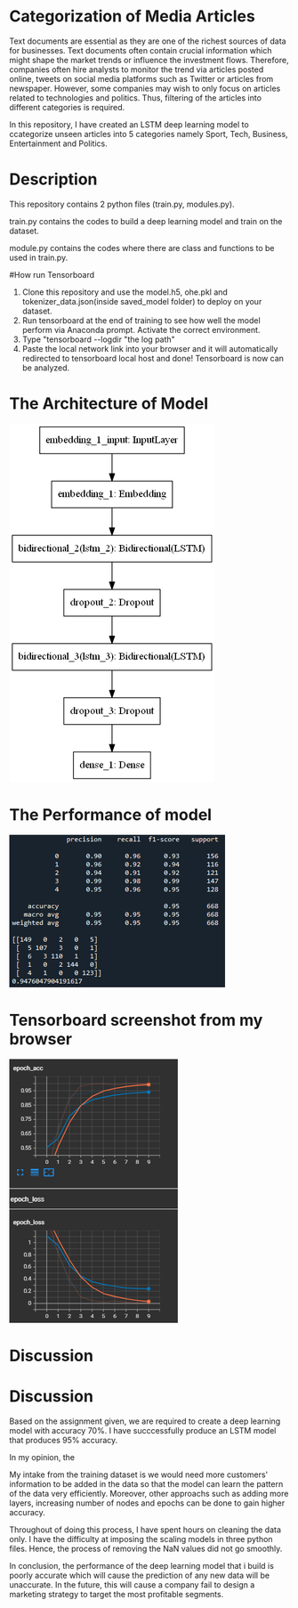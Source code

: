 # Categorization of Media Articles
Text documents are essential as they are one of the richest sources of data for businesses. Text documents often contain crucial information which might shape
the market trends or influence the investment flows. Therefore, companies often hire analysts to monitor the trend via articles posted online, tweets on social media
platforms such as Twitter or articles from newspaper. However, some companies may wish to only focus on articles related to technologies and politics. Thus,
filtering of the articles into different categories is required. 

In this repository, I have created an LSTM deep learning model to ccategorize unseen articles into 5 categories namely Sport, Tech, Business, Entertainment and
Politics.

# Description
This repository contains 2 python files (train.py, modules.py).

train.py contains the codes to build a deep learning model and train on the dataset.

module.py contains the codes where there are class and functions to be used in train.py.

#How run Tensorboard

1. Clone this repository and use the model.h5, ohe.pkl and tokenizer_data.json(inside saved_model folder) to deploy on your dataset.
2. Run tensorboard at the end of training to see how well the model perform via Anaconda prompt. Activate the correct environment.
3. Type "tensorboard --logdir "the log path"
4. Paste the local network link into your browser and it will automatically redirected to tensorboard local host and done! Tensorboard is now can be analyzed.

# The Architecture of Model
![The Architecture of Model](model_architecture.PNG)

# The Performance of model
![The Performance of model](model_performance.PNG)

# Tensorboard screenshot from my browser
![Tensorboard](tensorboard.PNG)

# Discussion

# Discussion
Based on the assignment given, we are required to create a deep learning model with accuracy 70%. I have succcessfully produce an LSTM model that produces 95% accuracy.

In my opinion, the 

My intake from the training dataset is we would need more customers' information to be added in the data so that the model can learn the pattern of the data very efficiently. Moreover, other approachs such as adding more layers, increasing number of nodes and epochs can be done to gain higher accuracy.

Throughout of doing this process, I have spent hours on cleaning the data only. I have the difficulty at imposing the scaling models in three python files. Hence, the process of removing the NaN values did not go smoothly.

In conclusion, the performance of the deep learning model that i build is poorly accurate which will cause the prediction of any new data will be unaccurate. In the future, this will cause a company fail to design a marketing strategy to target the most profitable segments.
